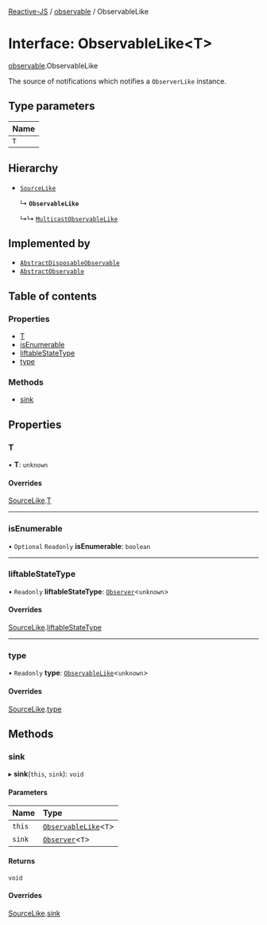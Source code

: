 [Reactive-JS](../README.md) / [observable](../modules/observable.md) / ObservableLike

# Interface: ObservableLike<T\>

[observable](../modules/observable.md).ObservableLike

The source of notifications which notifies a `ObserverLike` instance.

## Type parameters

| Name |
| :------ |
| `T` |

## Hierarchy

- [`SourceLike`](source.SourceLike.md)

  ↳ **`ObservableLike`**

  ↳↳ [`MulticastObservableLike`](observable.MulticastObservableLike.md)

## Implemented by

- [`AbstractDisposableObservable`](../classes/observable.AbstractDisposableObservable.md)
- [`AbstractObservable`](../classes/observable.AbstractObservable.md)

## Table of contents

### Properties

- [T](observable.ObservableLike.md#t)
- [isEnumerable](observable.ObservableLike.md#isenumerable)
- [liftableStateType](observable.ObservableLike.md#liftablestatetype)
- [type](observable.ObservableLike.md#type)

### Methods

- [sink](observable.ObservableLike.md#sink)

## Properties

### T

• **T**: `unknown`

#### Overrides

[SourceLike](source.SourceLike.md).[T](source.SourceLike.md#t)

___

### isEnumerable

• `Optional` `Readonly` **isEnumerable**: `boolean`

___

### liftableStateType

• `Readonly` **liftableStateType**: [`Observer`](../classes/observer.Observer.md)<`unknown`\>

#### Overrides

[SourceLike](source.SourceLike.md).[liftableStateType](source.SourceLike.md#liftablestatetype)

___

### type

• `Readonly` **type**: [`ObservableLike`](observable.ObservableLike.md)<`unknown`\>

#### Overrides

[SourceLike](source.SourceLike.md).[type](source.SourceLike.md#type)

## Methods

### sink

▸ **sink**(`this`, `sink`): `void`

#### Parameters

| Name | Type |
| :------ | :------ |
| `this` | [`ObservableLike`](observable.ObservableLike.md)<`T`\> |
| `sink` | [`Observer`](../classes/observer.Observer.md)<`T`\> |

#### Returns

`void`

#### Overrides

[SourceLike](source.SourceLike.md).[sink](source.SourceLike.md#sink)
